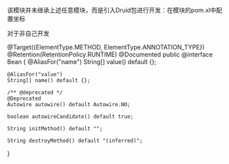该模块并未继承上述任意模块，而是引入Druid包进行开发：在模块的pom.xl中配置坐标

对于非自己开发

@Target({ElementType.METHOD, ElementType.ANNOTATION_TYPE})
@Retention(RetentionPolicy.RUNTIME)
@Documented
public @interface Bean {
@AliasFor("name")
String[] value() default {};

    @AliasFor("value")
    String[] name() default {};

    /** @deprecated */
    @Deprecated
    Autowire autowire() default Autowire.NO;

    boolean autowireCandidate() default true;

    String initMethod() default "";

    String destroyMethod() default "(inferred)";

}